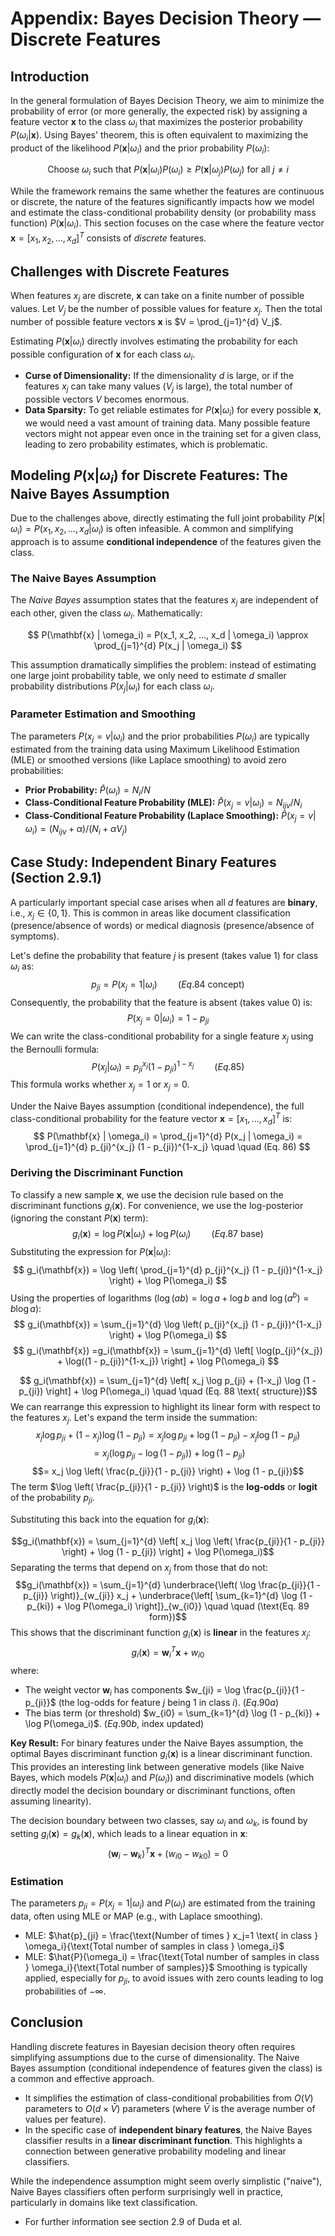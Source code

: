 # Appendix: Bayes Decision Theory — Discrete Features 

## Introduction

In the general formulation of Bayes Decision Theory, we aim to minimize the probability of error (or more generally, the expected risk) by assigning a feature vector **x** to the class $\omega_i$ that maximizes the posterior probability $P(\omega_i | \mathbf{x})$. Using Bayes' theorem, this is often equivalent to maximizing the product of the likelihood $P(\mathbf{x} | \omega_i)$ and the prior probability $P(\omega_i)$:

$$
\text{Choose } \omega_i \text{ such that } P(\mathbf{x} | \omega_i) P(\omega_i) \ge P(\mathbf{x} | \omega_j) P(\omega_j) \text{ for all } j \neq i
$$

While the framework remains the same whether the features are continuous or discrete, the nature of the features significantly impacts how we model and estimate the class-conditional probability density (or probability mass function) $P(\mathbf{x} | \omega_i)$. This section focuses on the case where the feature vector $\mathbf{x} = [x_1, x_2, ..., x_d]^T$ consists of *discrete* features.

## Challenges with Discrete Features

When features $x_j$ are discrete, $\mathbf{x}$ can take on a finite number of possible values. Let $V_j$ be the number of possible values for feature $x_j$. Then the total number of possible feature vectors $\mathbf{x}$ is $V = \prod_{j=1}^{d} V_j$.

Estimating $P(\mathbf{x} | \omega_i)$ directly involves estimating the probability for each possible configuration of $\mathbf{x}$ for each class $\omega_i$.

*   **Curse of Dimensionality:** If the dimensionality $d$ is large, or if the features $x_j$ can take many values ($V_j$ is large), the total number of possible vectors $V$ becomes enormous.
*   **Data Sparsity:** To get reliable estimates for $P(\mathbf{x} | \omega_i)$ for every possible $\mathbf{x}$, we would need a vast amount of training data. Many possible feature vectors might not appear even once in the training set for a given class, leading to zero probability estimates, which is problematic.

## Modeling $P(\mathbf{x} | \omega_i)$ for Discrete Features: The Naive Bayes Assumption

Due to the challenges above, directly estimating the full joint probability $P(\mathbf{x} | \omega_i) = P(x_1, x_2, ..., x_d | \omega_i)$ is often infeasible. A common and simplifying approach is to assume **conditional independence** of the features given the class.

### The Naive Bayes Assumption

The *Naive Bayes* assumption states that the features $x_j$ are independent of each other, given the class $\omega_i$. Mathematically:

$$
P(\mathbf{x} | \omega_i) = P(x_1, x_2, ..., x_d | \omega_i) \approx \prod_{j=1}^{d} P(x_j | \omega_i)
$$

This assumption dramatically simplifies the problem: instead of estimating one large joint probability table, we only need to estimate $d$ smaller probability distributions $P(x_j | \omega_i)$ for each class $\omega_i$.

### Parameter Estimation and Smoothing

The parameters $P(x_j=v | \omega_i)$ and the prior probabilities $P(\omega_i)$ are typically estimated from the training data using Maximum Likelihood Estimation (MLE) or smoothed versions (like Laplace smoothing) to avoid zero probabilities:

*   **Prior Probability:** $\hat{P}(\omega_i) = N_i / N$
*   **Class-Conditional Feature Probability (MLE):** $\hat{P}(x_j=v | \omega_i) = N_{ijv} / N_i$
*   **Class-Conditional Feature Probability (Laplace Smoothing):** $\hat{P}(x_j=v | \omega_i) = (N_{ijv} + \alpha) / (N_i + \alpha V_j)$

## Case Study: Independent Binary Features (Section 2.9.1)

A particularly important special case arises when all $d$ features are **binary**, i.e., $x_j \in \{0, 1\}$. This is common in areas like document classification (presence/absence of words) or medical diagnosis (presence/absence of symptoms).

Let's define the probability that feature $j$ is present (takes value 1) for class $\omega_i$ as:
$$
p_{ji} = P(x_j=1 | \omega_i) \quad \quad (Eq. 84 \text{ concept})
$$
Consequently, the probability that the feature is absent (takes value 0) is:
$$
P(x_j=0 | \omega_i) = 1 - p_{ji}
$$
We can write the class-conditional probability for a single feature $x_j$ using the Bernoulli formula:
$$
P(x_j | \omega_i) = p_{ji}^{x_j} (1 - p_{ji})^{1-x_j} \quad \quad (Eq. 85)
$$
This formula works whether $x_j=1$ or $x_j=0$.

Under the Naive Bayes assumption (conditional independence), the full class-conditional probability for the feature vector $\mathbf{x} = [x_1, ..., x_d]^T$ is:
$$
P(\mathbf{x} | \omega_i) = \prod_{j=1}^{d} P(x_j | \omega_i) = \prod_{j=1}^{d} p_{ji}^{x_j} (1 - p_{ji})^{1-x_j} \quad \quad (Eq. 86)
$$

### Deriving the Discriminant Function

To classify a new sample $\mathbf{x}$, we use the decision rule based on the discriminant functions $g_i(\mathbf{x})$. For convenience, we use the log-posterior (ignoring the constant $P(\mathbf{x})$ term):
$$
g_i(\mathbf{x}) = \log P(\mathbf{x} | \omega_i) + \log P(\omega_i) \quad \quad (Eq. 87 \text{ base})
$$
Substituting the expression for $P(\mathbf{x} | \omega_i)$:
$$
g_i(\mathbf{x}) = \log \left( \prod_{j=1}^{d} p_{ji}^{x_j} (1 - p_{ji})^{1-x_j} \right) + \log P(\omega_i)
$$
Using the properties of logarithms ($\log(ab) = \log a + \log b$ and $\log(a^b) = b \log a$):
$$
g_i(\mathbf{x}) = \sum_{j=1}^{d} \log \left( p_{ji}^{x_j} (1 - p_{ji})^{1-x_j} \right) + \log P(\omega_i)
$$
$$
g_i(\mathbf{x}) =g_i(\mathbf{x}) = \sum_{j=1}^{d} \left[ \log(p_{ji}^{x_j}) + \log((1 - p_{ji})^{1-x_j}) \right] + \log P(\omega_i)
$$

$$
g_i(\mathbf{x}) = \sum_{j=1}^{d} \left[ x_j \log p_{ji} + (1-x_j) \log (1 - p_{ji}) \right] + \log P(\omega_i) \quad \quad (Eq. 88 \text{ structure})$$
We can rearrange this expression to highlight its linear form with respect to the features $x_j$. Let's expand the term inside the summation:
$$x_j \log p_{ji} + (1-x_j) \log (1 - p_{ji}) = x_j \log p_{ji} + \log (1 - p_{ji}) - x_j \log (1 - p_{ji})$$
$$= x_j \left( \log p_{ji} - \log (1 - p_{ji}) \right) + \log (1 - p_{ji})$$
$$= x_j \log \left( \frac{p_{ji}}{1 - p_{ji}} \right) + \log (1 - p_{ji})$$
The term $\log \left( \frac{p_{ji}}{1 - p_{ji}} \right)$ is the **log-odds** or **logit** of the probability $p_{ji}$.

Substituting this back into the equation for $g_i(\mathbf{x})$:

$$g_i(\mathbf{x}) = \sum_{j=1}^{d} \left[ x_j \log \left( \frac{p_{ji}}{1 - p_{ji}} \right) + \log (1 - p_{ji}) \right] + \log P(\omega_i)$$
Separating the terms that depend on $x_j$ from those that do not:
$$g_i(\mathbf{x}) = \sum_{j=1}^{d} \underbrace{\left( \log \frac{p_{ji}}{1 - p_{ji}} \right)}_{w_{ji}} x_j + \underbrace{\left[ \sum_{k=1}^{d} \log (1 - p_{ki}) + \log P(\omega_i) \right]}_{w_{i0}} \quad \quad (\text{Eq. 89 form})$$
This shows that the discriminant function $g_i(\mathbf{x})$ is **linear** in the features $x_j$:
$$g_i(\mathbf{x}) = \mathbf{w}_i^T \mathbf{x} + w_{i0}$$
where:
*   The weight vector $\mathbf{w}_i$ has components $w_{ji} = \log \frac{p_{ji}}{1 - p_{ji}}$ (the log-odds for feature $j$ being 1 in class $i$). ($Eq. 90a$)
*   The bias term (or threshold) $w_{i0} = \sum_{k=1}^{d} \log (1 - p_{ki}) + \log P(\omega_i)$. ($Eq. 90b$, index updated)

**Key Result:** For binary features under the Naive Bayes assumption, the optimal Bayes discriminant function $g_i(\mathbf{x})$ is a linear discriminant function. This provides an interesting link between generative models (like Naive Bayes, which models $P(\mathbf{x} | \omega_i)$ and $P(\omega_i)$) and discriminative models (which directly model the decision boundary or discriminant functions, often assuming linearity).

The decision boundary between two classes, say $\omega_i$ and $\omega_k$, is found by setting $g_i(\mathbf{x}) = g_k(\mathbf{x})$, which leads to a linear equation in $\mathbf{x}$:
$$(\mathbf{w}_i - \mathbf{w}_k)^T \mathbf{x} + (w_{i0} - w_{k0}) = 0$$

### Estimation

The parameters $p_{ji} = P(x_j=1 | \omega_i)$ and $P(\omega_i)$ are estimated from the training data, often using MLE or MAP (e.g., with Laplace smoothing).
*   MLE: $\hat{p}_{ji} = \frac{\text{Number of times } x_j=1 \text{ in class } \omega_i}{\text{Total number of samples in class } \omega_i}$
*   MLE: $\hat{P}(\omega_i) = \frac{\text{Total number of samples in class } \omega_i}{\text{Total number of samples}}$
Smoothing is typically applied, especially for $p_{ji}$, to avoid issues with zero counts leading to log probabilities of $-\infty$.

## Conclusion

Handling discrete features in Bayesian decision theory often requires simplifying assumptions due to the curse of dimensionality. The Naive Bayes assumption (conditional independence of features given the class) is a common and effective approach.

*   It simplifies the estimation of class-conditional probabilities from $O(V)$ parameters to $O(d \times \bar{V})$ parameters (where $\bar{V}$ is the average number of values per feature).
*   In the specific case of **independent binary features**, the Naive Bayes classifier results in a **linear discriminant function**. This highlights a connection between generative probability modeling and linear classifiers.

While the independence assumption might seem overly simplistic ("naive"), Naive Bayes classifiers often perform surprisingly well in practice, particularly in domains like text classification.

- For further information see section 2.9 of Duda et al.